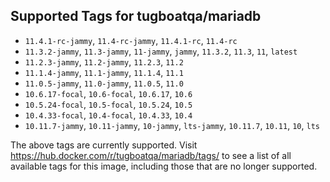## Supported Tags for tugboatqa/mariadb

* `11.4.1-rc-jammy`, `11.4-rc-jammy`, `11.4.1-rc`, `11.4-rc`
* `11.3.2-jammy`, `11.3-jammy`, `11-jammy`, `jammy`, `11.3.2`, `11.3`, `11`, `latest`
* `11.2.3-jammy`, `11.2-jammy`, `11.2.3`, `11.2`
* `11.1.4-jammy`, `11.1-jammy`, `11.1.4`, `11.1`
* `11.0.5-jammy`, `11.0-jammy`, `11.0.5`, `11.0`
* `10.6.17-focal`, `10.6-focal`, `10.6.17`, `10.6`
* `10.5.24-focal`, `10.5-focal`, `10.5.24`, `10.5`
* `10.4.33-focal`, `10.4-focal`, `10.4.33`, `10.4`
* `10.11.7-jammy`, `10.11-jammy`, `10-jammy`, `lts-jammy`, `10.11.7`, `10.11`, `10`, `lts`

The above tags are currently supported. Visit https://hub.docker.com/r/tugboatqa/mariadb/tags/ to see a list of all available tags for this image, including those that are no longer supported.
